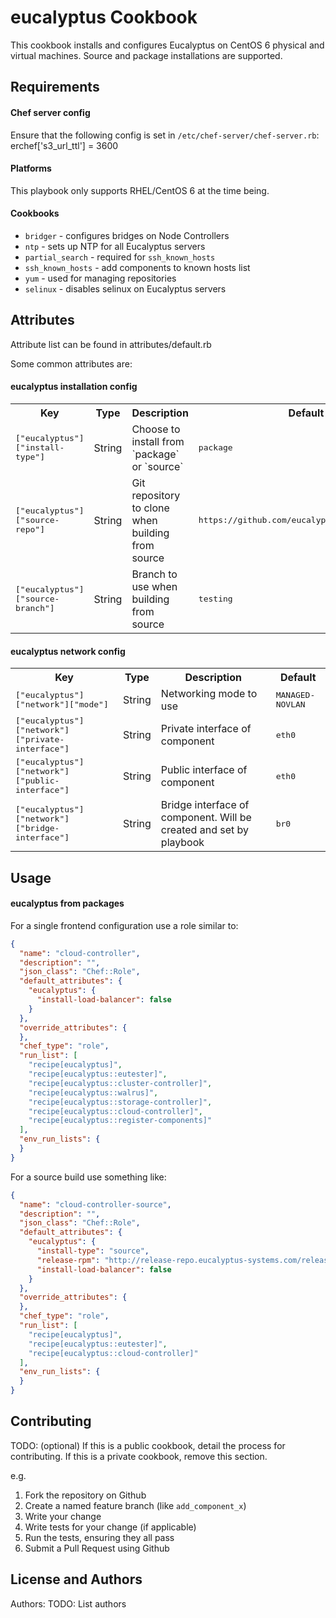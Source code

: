 eucalyptus Cookbook
===================
This cookbook installs and configures Eucalyptus on CentOS 6 physical and virtual machines. Source and package installations are supported.

Requirements
------------

#### Chef server config 
Ensure that the following config is set in `/etc/chef-server/chef-server.rb`:
erchef['s3_url_ttl'] = 3600

#### Platforms
This playbook only supports RHEL/CentOS 6 at the time being.

#### Cookbooks
- `bridger` - configures bridges on Node Controllers
- `ntp` - sets up NTP for all Eucalyptus servers
- `partial_search` - required for `ssh_known_hosts`
- `ssh_known_hosts` - add components to known hosts list
- `yum` - used for managing repositories
- `selinux` - disables selinux on Eucalyptus servers

Attributes
----------
Attribute list can be found in attributes/default.rb

Some common attributes are:
#### eucalyptus installation config
<table>
  <tr>
    <th>Key</th>
    <th>Type</th>
    <th>Description</th>
    <th>Default</th>
  </tr>
  <tr>
    <td><tt>["eucalyptus"]["install-type"]</tt></td>
    <td>String</td>
    <td>Choose to install from `package` or `source`</td>
    <td><tt>package</tt></td>
  </tr>
  <tr>
    <td><tt>["eucalyptus"]["source-repo"]</tt></td>
    <td>String</td>
    <td>Git repository to clone when building from source</td>
    <td><tt>https://github.com/eucalyptus/eucalyptus.git</tt></td>
  </tr>
  <tr>
    <td><tt>["eucalyptus"]["source-branch"]</tt></td>
    <td>String</td>
    <td>Branch to use when building from source</td>
    <td><tt>testing</tt></td>
  </tr>
</table>

#### eucalyptus network config
<table>
  <tr>
    <th>Key</th>
    <th>Type</th>
    <th>Description</th>
    <th>Default</th>
  </tr>
  <tr>
    <td><tt>["eucalyptus"]["network"]["mode"]</tt></td>
    <td>String</td>
    <td>Networking mode to use</td>
    <td><tt>MANAGED-NOVLAN</tt></td>
  </tr>
  <tr>
    <td><tt>["eucalyptus"]["network"]["private-interface"]</tt></td>
    <td>String</td>
    <td>Private interface of component</td>
    <td><tt>eth0</tt></td>
  </tr>
  <tr>
    <td><tt>["eucalyptus"]["network"]["public-interface"]</tt></td>
    <td>String</td>
    <td>Public interface of component</td>
    <td><tt>eth0</tt></td>
  </tr>
  <tr>
    <td><tt>["eucalyptus"]["network"]["bridge-interface"]</tt></td>
    <td>String</td>
    <td>Bridge interface of component. Will be created and set by playbook</td>
    <td><tt>br0</tt></td>
  </tr>
</table>


Usage
-----
#### eucalyptus from packages

For a single frontend configuration use a role similar to:

```json
{
  "name": "cloud-controller",
  "description": "",
  "json_class": "Chef::Role",
  "default_attributes": {
    "eucalyptus": {
      "install-load-balancer": false
    }
  },
  "override_attributes": {
  },
  "chef_type": "role",
  "run_list": [
    "recipe[eucalyptus]",
    "recipe[eucalyptus::eutester]",
    "recipe[eucalyptus::cluster-controller]",
    "recipe[eucalyptus::walrus]",
    "recipe[eucalyptus::storage-controller]",
    "recipe[eucalyptus::cloud-controller]",
    "recipe[eucalyptus::register-components]"
  ],
  "env_run_lists": {
  }
}
```


For a source build use something like:
```json
{
  "name": "cloud-controller-source",
  "description": "",
  "json_class": "Chef::Role",
  "default_attributes": {
    "eucalyptus": {
      "install-type": "source",
      "release-rpm": "http://release-repo.eucalyptus-systems.com/releases/eucalyptus/3.4/centos/6/x86_64/eucalyptus-release-internal-3.4-1.el6.noarch.rpm",
      "install-load-balancer": false
    }
  },
  "override_attributes": {
  },
  "chef_type": "role",
  "run_list": [
    "recipe[eucalyptus]",
    "recipe[eucalyptus::eutester]",
    "recipe[eucalyptus::cloud-controller]"
  ],
  "env_run_lists": {
  }
}
```

Contributing
------------
TODO: (optional) If this is a public cookbook, detail the process for contributing. If this is a private cookbook, remove this section.

e.g.
1. Fork the repository on Github
2. Create a named feature branch (like `add_component_x`)
3. Write your change
4. Write tests for your change (if applicable)
5. Run the tests, ensuring they all pass
6. Submit a Pull Request using Github

License and Authors
-------------------
Authors: TODO: List authors
